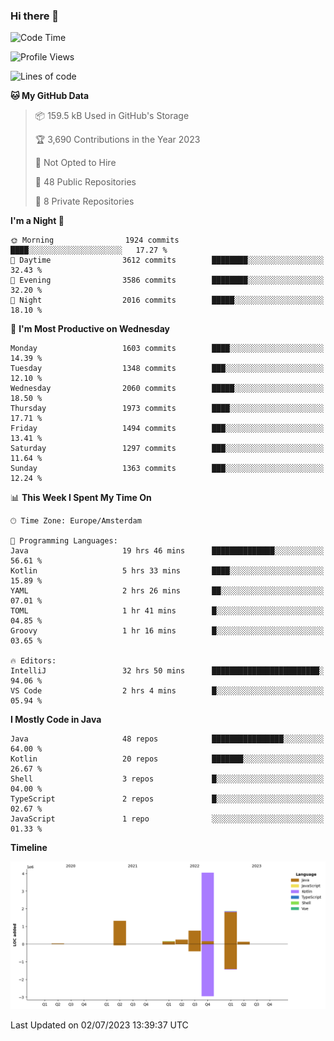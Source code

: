### Hi there 👋


<!--START_SECTION:waka-->
![Code Time](http://img.shields.io/badge/Code%20Time-3%2C308%20hrs%2056%20mins-blue)

![Profile Views](http://img.shields.io/badge/Profile%20Views-113-blue)

![Lines of code](https://img.shields.io/badge/From%20Hello%20World%20I%27ve%20Written-8.5%20million%20lines%20of%20code-blue)

**🐱 My GitHub Data** 

> 📦 159.5 kB Used in GitHub's Storage 
 > 
> 🏆 3,690 Contributions in the Year 2023
 > 
> 🚫 Not Opted to Hire
 > 
> 📜 48 Public Repositories 
 > 
> 🔑 8 Private Repositories 
 > 
**I'm a Night 🦉** 

```text
🌞 Morning                1924 commits        ████░░░░░░░░░░░░░░░░░░░░░   17.27 % 
🌆 Daytime                3612 commits        ████████░░░░░░░░░░░░░░░░░   32.43 % 
🌃 Evening                3586 commits        ████████░░░░░░░░░░░░░░░░░   32.20 % 
🌙 Night                  2016 commits        █████░░░░░░░░░░░░░░░░░░░░   18.10 % 
```
📅 **I'm Most Productive on Wednesday** 

```text
Monday                   1603 commits        ████░░░░░░░░░░░░░░░░░░░░░   14.39 % 
Tuesday                  1348 commits        ███░░░░░░░░░░░░░░░░░░░░░░   12.10 % 
Wednesday                2060 commits        █████░░░░░░░░░░░░░░░░░░░░   18.50 % 
Thursday                 1973 commits        ████░░░░░░░░░░░░░░░░░░░░░   17.71 % 
Friday                   1494 commits        ███░░░░░░░░░░░░░░░░░░░░░░   13.41 % 
Saturday                 1297 commits        ███░░░░░░░░░░░░░░░░░░░░░░   11.64 % 
Sunday                   1363 commits        ███░░░░░░░░░░░░░░░░░░░░░░   12.24 % 
```


📊 **This Week I Spent My Time On** 

```text
🕑︎ Time Zone: Europe/Amsterdam

💬 Programming Languages: 
Java                     19 hrs 46 mins      ██████████████░░░░░░░░░░░   56.61 % 
Kotlin                   5 hrs 33 mins       ████░░░░░░░░░░░░░░░░░░░░░   15.89 % 
YAML                     2 hrs 26 mins       ██░░░░░░░░░░░░░░░░░░░░░░░   07.01 % 
TOML                     1 hr 41 mins        █░░░░░░░░░░░░░░░░░░░░░░░░   04.85 % 
Groovy                   1 hr 16 mins        █░░░░░░░░░░░░░░░░░░░░░░░░   03.65 % 

🔥 Editors: 
IntelliJ                 32 hrs 50 mins      ████████████████████████░   94.06 % 
VS Code                  2 hrs 4 mins        █░░░░░░░░░░░░░░░░░░░░░░░░   05.94 % 
```

**I Mostly Code in Java** 

```text
Java                     48 repos            ████████████████░░░░░░░░░   64.00 % 
Kotlin                   20 repos            ███████░░░░░░░░░░░░░░░░░░   26.67 % 
Shell                    3 repos             █░░░░░░░░░░░░░░░░░░░░░░░░   04.00 % 
TypeScript               2 repos             █░░░░░░░░░░░░░░░░░░░░░░░░   02.67 % 
JavaScript               1 repo              ░░░░░░░░░░░░░░░░░░░░░░░░░   01.33 % 
```



**Timeline**

![Lines of Code chart](https://raw.githubusercontent.com/powercasgamer/powercasgamer/master/assets/bar_graph.png)


 Last Updated on 02/07/2023 13:39:37 UTC
<!--END_SECTION:waka-->
